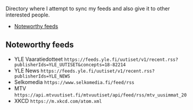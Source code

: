 Directory where I attempt to sync my feeds and also give it to other
interested people.

<!-- editorconfig-checker-disable -->
<!-- prettier-ignore-start -->

<!-- START doctoc generated TOC please keep comment here to allow auto update -->
<!-- DON'T EDIT THIS SECTION, INSTEAD RE-RUN doctoc TO UPDATE -->

- [Noteworthy feeds](#noteworthy-feeds)

<!-- END doctoc generated TOC please keep comment here to allow auto update -->

<!-- prettier-ignore-end -->
<!-- editorconfig-checker-enable -->

## Noteworthy feeds

- YLE Vaaratiedotteet `https://feeds.yle.fi/uutiset/v1/recent.rss?publisherIds=YLE_UUTISET&concepts=18-82214`
- YLE News `https://feeds.yle.fi/uutiset/v1/recent.rss?publisherIds=YLE_NEWS`
- Selkomedia `https://www.selkomedia.fi/feed/rss`
- MTV `https://api.mtvuutiset.fi/mtvuutiset/api/feed/rss/mtv_uusimmat_20`
- XKCD `https://m.xkcd.com/atom.xml`
